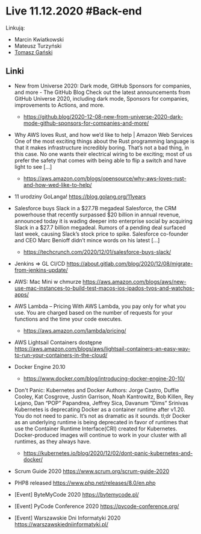 # Live 11.12.2020 #Back-end

Linkują:

-   Marcin Kwiatkowski
-   Mateusz Turzyński
-   [Tomasz Gański](https://www.linkedin.com/in/tomaszganski)

## Linki

-   New from Universe 2020: Dark mode, GitHub Sponsors for companies, and more - The GitHub Blog
    Check out the latest announcements from GitHub Universe 2020, including dark mode, Sponsors for
    companies, improvements to Actions, and more.

    -   https://github.blog/2020-12-08-new-from-universe-2020-dark-mode-github-sponsors-for-companies-and-more/

-   Why AWS loves Rust, and how we’d like to help | Amazon Web Services One of the most exciting
    things about the Rust programming language is that it makes infrastructure incredibly boring.
    That’s not a bad thing, in this case. No one wants their electrical wiring to be exciting; most
    of us prefer the safety that comes with being able to flip a switch and have light to see […]

    -   https://aws.amazon.com/blogs/opensource/why-aws-loves-rust-and-how-wed-like-to-help/

-   11 urodziny GoLanga! https://blog.golang.org/11years

-   Salesforce buys Slack in a $27.7B megadeal Salesforce, the CRM powerhouse that recently
    surpassed $20 billion in annual revenue, announced today it is wading deeper into enterprise
    social by acquiring Slack in a $27.7 billion megadeal. Rumors of a pending deal surfaced last
    week, causing Slack’s stock price to spike. Salesforce co-founder and CEO Marc Benioff didn’t
    mince words on his latest […]

    -   https://techcrunch.com/2020/12/01/salesforce-buys-slack/

-   Jenkins => GL CI/CD https://about.gitlab.com/blog/2020/12/08/migrate-from-jenkins-update/

-   AWS: Mac Mini w chmurze
    https://aws.amazon.com/blogs/aws/new-use-mac-instances-to-build-test-macos-ios-ipados-tvos-and-watchos-apps/

-   AWS Lambda – Pricing With AWS Lambda, you pay only for what you use. You are charged based on
    the number of requests for your functions and the time your code executes.

    -   https://aws.amazon.com/lambda/pricing/

-   AWS Lightsail Containers dostępne
    https://aws.amazon.com/blogs/aws/lightsail-containers-an-easy-way-to-run-your-containers-in-the-cloud/

-   Docker Engine 20.10

    -   https://www.docker.com/blog/introducing-docker-engine-20-10/

-   Don't Panic: Kubernetes and Docker Authors: Jorge Castro, Duffie Cooley, Kat Cosgrove, Justin
    Garrison, Noah Kantrowitz, Bob Killen, Rey Lejano, Dan “POP” Papandrea, Jeffrey Sica, Davanum
    “Dims” Srinivas Kubernetes is deprecating Docker as a container runtime after v1.20. You do not
    need to panic. It’s not as dramatic as it sounds. tl;dr Docker as an underlying runtime is being
    deprecated in favor of runtimes that use the Container Runtime Interface(CRI) created for
    Kubernetes. Docker-produced images will continue to work in your cluster with all runtimes, as
    they always have.

    -   https://kubernetes.io/blog/2020/12/02/dont-panic-kubernetes-and-docker/

-   Scrum Guide 2020 https://www.scrum.org/scrum-guide-2020

-   PHP8 released https://www.php.net/releases/8.0/en.php

-   [Event] ByteMyCode 2020 https://bytemycode.pl/

-   [Event] PyCode Conference 2020 https://pycode-conference.org/

-   [Event] Warszawskie Dni Informatyki 2020 https://warszawskiedniinformatyki.pl/
